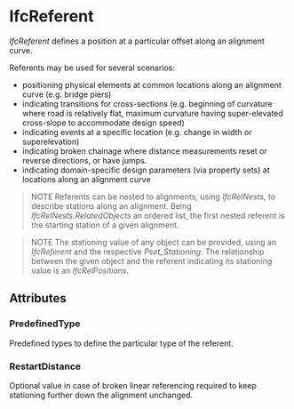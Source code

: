 # IfcReferent

_IfcReferent_ defines a position at a particular offset along an alignment curve.

Referents may be used for several scenarios:

* positioning physical elements at common locations along an alignment curve (e.g. bridge piers)
* indicating transitions for cross-sections (e.g. beginning of curvature where road is relatively flat, maximum curvature having super-elevated cross-slope to accommodate design speed)
* indicating events at a specific location (e.g. change in width or superelevation)
* indicating broken chainage where distance measurements reset or reverse directions, or have jumps.
* indicating domain-specific design parameters (via property sets) at locations along an alignment curve

> NOTE Referents can be nested to alignments, using _IfcRelNests_, to describe stations along an alignment. Being _IfcRelNests.RelatedObjects_ an ordered list, the first nested referent is the starting station of a given alignment.

> NOTE The stationing value of any object can be provided, using an _IfcReferent_ and the respective _Pset_Stationing_. The relationship between the given object and the referent indicating its stationing value is an _IfcRelPositions_. 

## Attributes

### PredefinedType
Predefined types to define the particular type of the referent.

### RestartDistance
Optional value in case of broken linear referencing required to keep stationing further down the alignment unchanged.
